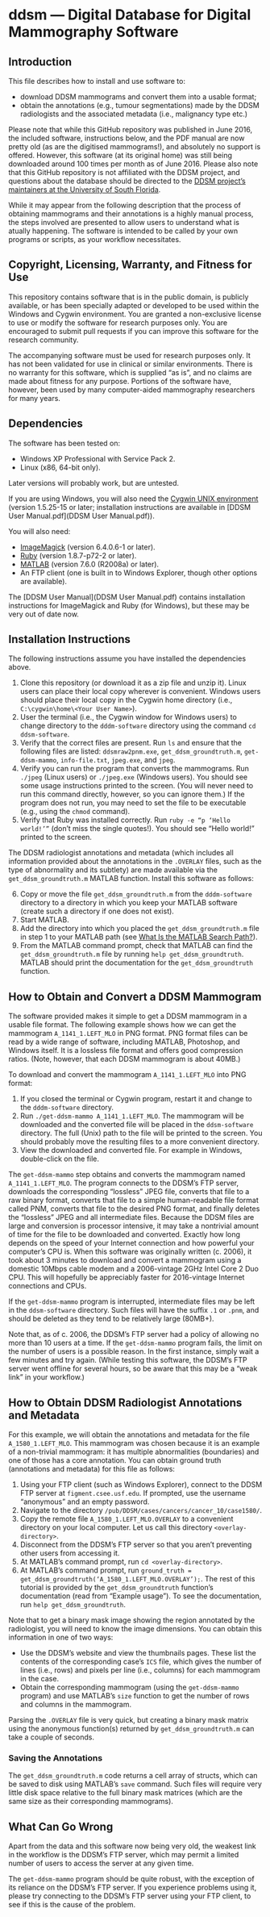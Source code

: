 # ddsm — Digital Database for Digital Mammography Software

## Introduction

This file describes how to install and use software to:

* download DDSM mammograms and convert them into a usable format;
* obtain the annotations (e.g., tumour segmentations) made by the DDSM radiologists and the associated metadata (i.e., malignancy type etc.)

Please note that while this GitHub repository was published in June 2016, the included software, instructions below, and the PDF manual are now pretty old (as are the digitised mammograms!), and absolutely no support is offered. However, this software (at its original home) was still being downloaded around 100 times per month as of June 2016. Please also note that this GitHub repository is not affiliated with the DDSM project, and questions about the database should be directed to the [DDSM project’s maintainers at the University of South Florida](http://marathon.csee.usf.edu/Mammography/Database.html).

While it may appear from the following description that the process of obtaining mammograms and their annotations is a highly manual process, the steps involved are presented to allow users to understand what is atually happening. The software is intended to be called by your own programs or scripts, as your workflow necessitates.

## Copyright, Licensing, Warranty, and Fitness for Use

This repository contains software that is in the public domain, is publicly available, or has been specially adapted or developed to be used within the Windows and Cygwin environment. You are granted a non-exclusive license to use or modify the software for research purposes only. You are encouraged to submit pull requests if you can improve this software for the research community.

The accompanying software must be used for research purposes only. It has not been validated for use in clinical or similar environments. There is no warranty for this software, which is supplied “as is”, and no claims are made about fitness for any purpose. Portions of the software have, however, been used by many computer-aided mammography researchers for many years.

## Dependencies

The software has been tested on:

* Windows XP Professional with Service Pack 2.
* Linux (x86, 64-bit only).

Later versions will probably work, but are untested.

If you are using Windows, you will also need the [Cygwin UNIX environment](http://cygwin.com) (version 1.5.25-15 or later; installation instructions are available in [DDSM User Manual.pdf](DDSM User Manual.pdf)).

You will also need:

* [ImageMagick](http://imagemagick.org/script/index.php) (version 6.4.0.6-1 or later). 
* [Ruby](https://www.ruby-lang.org/en/) (version 1.8.7-p72-2 or later).
* [MATLAB](http://www.mathworks.com/products/matlab/) (version 7.6.0 (R2008a) or later).
* An FTP client (one is built in to Windows Explorer, though other options are available).

The [DDSM User Manual](DDSM User Manual.pdf) contains installation instructions for ImageMagick and Ruby (for Windows), but these may be very out of date now.

## Installation Instructions

The following instructions assume you have installed the dependencies above.

1. Clone this repository (or download it as a zip file and unzip it). Linux users can place their local copy wherever is convenient. Windows users should place their local copy in the Cygwin home directory (i.e., `C:\cygwin\home\<Your User Name>`).
2. User the terminal (i.e., the Cygwin window for Windows users) to change directory to the `dddm-software` directory using the command `cd ddsm-software`.
3. Verify that the correct files are present. Run `ls` and ensure that the following files are listed: `ddsmraw2pnm.exe`, `get_ddsm_groundtruth.m`, `get-ddsm-mammo`, `info-file.txt`, `jpeg.exe`, and `jpeg`.
4. Verify you can run the program that converts the mammograms. Run `./jpeg` (Linux users) or `./jpeg.exe` (Windows users). You should see some usage instructions printed to the screen. (You will never need to run this command directly, however, so you can ignore them.) If the program does not run, you may need to set the file to be executable (e.g., using the `chmod` command).
5. Verify that Ruby was installed correctly. Run `ruby -e “p ‘Hello world!’”` (don’t miss the single quotes!). You should see “Hello world!” printed to the screen.

The DDSM radiologist annotations and metadata (which includes all information provided about the annotations in the `.OVERLAY` files, such as the type of abnormality and its subtlety) are made available via the `get_ddsm_groundtruth.m` MATLAB function. Install this software as follows:

6. Copy or move the file `get_ddsm_groundtruth.m` from the `dddm-software` directory to a directory in which you keep your MATLAB software (create such a directory if one does not exist).
7. Start MATLAB.
8. Add the directory into which you placed the `get_ddsm_groundtruth.m` file in step 1 to your MATLAB path (see [What Is the MATLAB Search Path?](http://uk.mathworks.com/help/MATLAB/MATLAB_env/what-is-the-MATLAB-search-path.html)).
9. From the MATLAB command prompt, check that MATLAB can find the `get_ddsm_groundtruth.m` file by running `help get_ddsm_groundtruth`. MATLAB should print the documentation for the `get_ddsm_groundtruth` function.

## How to Obtain and Convert a DDSM Mammogram

The software provided makes it simple to get a DDSM mammogram in a usable file format. The following example shows how we can get the mammogram `A_1141_1.LEFT_MLO` in PNG format. PNG format files can be read by a wide range of software, including MATLAB, Photoshop, and Windows itself. It is a lossless file format and offers good compression ratios. (Note, however, that each DDSM mammogram is about 40MB.)

To download and convert the mammogram `A_1141_1.LEFT_MLO` into PNG format:

1. If you closed the terminal or Cygwin program, restart it and change to the `dddm-software` directory.
2. Run `./get-ddsm-mammo A_1141_1.LEFT_MLO`. The mammogram will be downloaded and the converted file will be placed in the `ddsm-software` directory. The full (Unix) path to the file will be printed to the screen. You should probably move the resulting files to a more convenient directory.
3. View the downloaded and converted file. For example in Windows, double-click on the file.

The `get-ddsm-mammo` step obtains and converts the mammogram named `A_1141_1.LEFT_MLO`. The program connects to the DDSM’s FTP server, downloads the corresponding “lossless” JPEG file, converts that file to a raw binary format, converts that file to a simple human-readable file format called PNM, converts that file to the desired PNG format, and finally deletes the “lossless” JPEG and all intermediate files. Because the DDSM files are large and conversion is processor intensive, it may take a nontrivial amount of time for the file to be downloaded and converted. Exactly how long depends on the speed of your Internet connection and how powerful your computer’s CPU is. When this software was originally written (c. 2006), it took about 3 minutes to download and convert a mammogram using a domestic 10Mbps cable modem and a 2006-vintage 2GHz Intel Core 2 Duo CPU. This will hopefully be appreciably faster for 2016-vintage Internet connections and CPUs.

If the `get-ddsm-mammo` program is interrupted, intermediate files may be left in the `ddsm-software` directory. Such files will have the suffix `.1` or `.pnm`, and should be deleted as they tend to be relatively large (80MB+).

Note that, as of c. 2006, the DDSM’s FTP server had a policy of allowing no more than 10 users at a time. If the `get-ddsm-mammo` program fails, the limit on the number of users is a possible reason. In the first instance, simply wait a few minutes and try again. (While testing this software, the DDSM’s FTP server went offline for several hours, so be aware that this may be a “weak link” in your workflow.)

## How to Obtain DDSM Radiologist Annotations and Metadata

For this example, we will obtain the annotations and metadata for the file `A_1580_1.LEFT_MLO`. This mammogram was chosen because it is an example of a non-trivial mammogram: it has multiple abnormalities (boundaries) and one of those has a core annotation. You can obtain ground truth (annotations and metadata) for this file as follows:

1. Using your FTP client (such as Windows Explorer), connect to the DDSM FTP server at `figment.csee.usf.edu`. If prompted, use the username “anonymous” and an empty password.
2. Navigate to the directory `/pub/DDSM/cases/cancers/cancer_10/case1580/`.
3. Copy the remote file `A_1580_1.LEFT_MLO.OVERLAY` to a convenient directory on your local computer. Let us call this directory `<overlay-directory>`.
4. Disconnect from the DDSM’s FTP server so that you aren’t preventing other users from accessing it.
5. At MATLAB’s command prompt, run `cd <overlay-directory>`.
6. At MATLAB’s command prompt, run `ground_truth = get_ddsm_groundtruth(‘A_1580_1.LEFT_MLO.OVERLAY’);`.
The rest of this tutorial is provided by the `get_ddsm_groundtruth` function’s documentation (read from “Example usage”). To see the documentation, run `help get_ddsm_groundtruth`.

Note that to get a binary mask image showing the region annotated by the radiologist, you will need to know the image dimensions. You can obtain this information in one of two ways:

* Use the DDSM’s website and view the thumbnails pages. These list the contents of the corresponding case’s `ICS` file, which gives the number of lines (i.e., rows) and pixels per line (i.e., columns) for each mammogram in the case.
* Obtain the corresponding mammogram (using the `get-ddsm-mammo` program) and use MATLAB’s `size` function to get the number of rows and columns in the mammogram.

Parsing the `.OVERLAY` file is very quick, but creating a binary mask matrix using the anonymous function(s) returned by `get_ddsm_groundtruth.m` can take a couple of seconds.

### Saving the Annotations

The `get_ddsm_groundtruth.m` code returns a cell array of structs, which can be saved to disk using MATLAB’s `save` command. Such files will require very little disk space relative to the full binary mask matrices (which are the same size as their corresponding mammograms).

## What Can Go Wrong

Apart from the data and this software now being very old, the weakest link in the workflow is the DDSM’s FTP server, which may permit a limited number of users to access the server at any given time.

The `get-ddsm-mammo` program should be quite robust, with the exception of its reliance on the DDSM’s FTP server. If you experience problems using it, please try connecting to the DDSM’s FTP server using your FTP client, to see if this is the cause of the problem.
